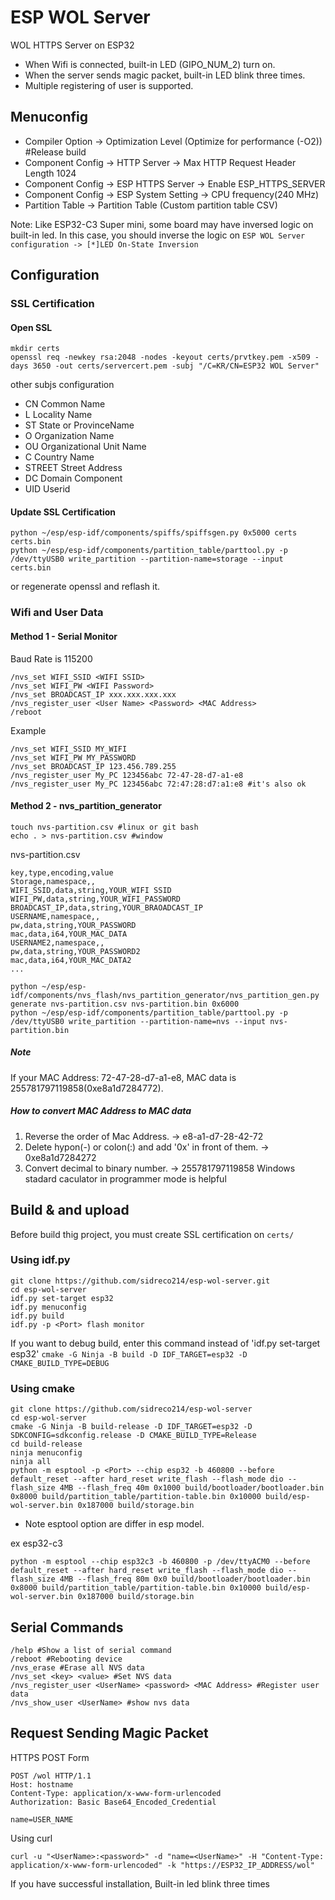 # ESP WOL Server
WOL HTTPS Server on ESP32

* When Wifi is connected, built-in LED (GIPO_NUM_2) turn on.
* When the server sends magic packet, built-in LED blink three times.
* Multiple registering of user is supported.

## Menuconfig
* Compiler Option -> Optimization Level (Optimize for performance (-O2)) #Release build
* Component Config -> HTTP Server -> Max HTTP Request Header Length 1024
* Component Config -> ESP HTTPS Server -> Enable ESP_HTTPS_SERVER 
* Component Config -> ESP System Setting -> CPU frequency(240 MHz)
* Partition Table -> Partition Table (Custom partition table CSV)
 
Note: Like ESP32-C3 Super mini, some board may have inversed logic on built-in led. In this case, you should inverse the logic on ```ESP WOL Server configuration -> [*]LED On-State Inversion```

## Configuration
### SSL Certification
#### Open SSL
```console
mkdir certs
openssl req -newkey rsa:2048 -nodes -keyout certs/prvtkey.pem -x509 -days 3650 -out certs/servercert.pem -subj "/C=KR/CN=ESP32 WOL Server"
```
other subjs configuration
* CN      Common Name
* L       Locality Name
* ST      State or ProvinceName
* O       Organization Name
* OU      Organizational Unit Name
* C       Country Name
* STREET  Street Address
* DC      Domain Component
* UID     Userid

#### Update SSL Certification
```console
python ~/esp/esp-idf/components/spiffs/spiffsgen.py 0x5000 certs certs.bin
python ~/esp/esp-idf/components/partition_table/parttool.py -p /dev/ttyUSB0 write_partition --partition-name=storage --input certs.bin
```
or regenerate openssl and reflash it.

### Wifi and User Data
#### Method 1 - Serial Monitor
Baud Rate is 115200
```console
/nvs_set WIFI_SSID <WIFI SSID>
/nvs_set WIFI_PW <WIFI Password>
/nvs_set BROADCAST_IP xxx.xxx.xxx.xxx
/nvs_register_user <User Name> <Password> <MAC Address>
/reboot
```

Example
```console
/nvs_set WIFI_SSID MY_WIFI
/nvs_set WIFI_PW MY_PASSWORD
/nvs_set BROADCAST_IP 123.456.789.255
/nvs_register_user My_PC 123456abc 72-47-28-d7-a1-e8
/nvs_register_user My_PC 123456abc 72:47:28:d7:a1:e8 #it's also ok
```

#### Method 2 - nvs_partition_generator
```console
touch nvs-partition.csv #linux or git bash
echo . > nvs-partition.csv #window
```

nvs-partition.csv
```console
key,type,encoding,value
Storage,namespace,,
WIFI_SSID,data,string,YOUR_WIFI SSID
WIFI_PW,data,string,YOUR_WIFI_PASSWORD
BROADCAST_IP,data,string,YOUR_BRAOADCAST_IP
USERNAME,namespace,,
pw,data,string,YOUR_PASSWORD
mac,data,i64,YOUR_MAC_DATA
USERNAME2,namespace,,
pw,data,string,YOUR_PASSWORD2
mac,data,i64,YOUR_MAC_DATA2
...
```

```console
python ~/esp/esp-idf/components/nvs_flash/nvs_partition_generator/nvs_partition_gen.py generate nvs-partition.csv nvs-partition.bin 0x6000
python ~/esp/esp-idf/components/partition_table/parttool.py -p /dev/ttyUSB0 write_partition --partition-name=nvs --input nvs-partition.bin
```

##### Note
If your MAC Address: 72-47-28-d7-a1-e8, MAC data is 255781797119858(0xe8a1d7284772).

##### How to convert MAC Address to MAC data
1. Reverse the order of Mac Address. -> e8-a1-d7-28-42-72
2. Delete hypon(-) or colon(:) and add '0x' in front of them. ->   0xe8a1d7284272
3. Convert decimal to binary number. -> 255781797119858
Windows stadard caculator in programmer mode is helpful

## Build & and upload
Before build thig project, you must create SSL certification on ```certs/```
### Using idf.py
```console
git clone https://github.com/sidreco214/esp-wol-server.git
cd esp-wol-server
idf.py set-target esp32
idf.py menuconfig
idf.py build
idf.py -p <Port> flash monitor
```
If you want to debug build, enter this command instead of 'idf.py set-target esp32'
```cmake -G Ninja -B build -D IDF_TARGET=esp32 -D CMAKE_BUILD_TYPE=DEBUG```

### Using cmake
```console
git clone https://github.com/sidreco214/esp-wol-server
cd esp-wol-server
cmake -G Ninja -B build-release -D IDF_TARGET=esp32 -D SDKCONFIG=sdkconfig.release -D CMAKE_BUILD_TYPE=Release
cd build-release
ninja menuconfig
ninja all
python -m esptool -p <Port> --chip esp32 -b 460800 --before default_reset --after hard_reset write_flash --flash_mode dio --flash_size 4MB --flash_freq 40m 0x1000 build/bootloader/bootloader.bin 0x8000 build/partition_table/partition-table.bin 0x10000 build/esp-wol-server.bin 0x187000 build/storage.bin
```
* Note esptool option are differ in esp model.

ex esp32-c3
```console
python -m esptool --chip esp32c3 -b 460800 -p /dev/ttyACM0 --before default_reset --after hard_reset write_flash --flash_mode dio --flash_size 4MB --flash_freq 80m 0x0 build/bootloader/bootloader.bin 0x8000 build/partition_table/partition-table.bin 0x10000 build/esp-wol-server.bin 0x187000 build/storage.bin
```

## Serial Commands
```console
/help #Show a list of serial command
/reboot #Rebooting device
/nvs_erase #Erase all NVS data
/nvs_set <key> <value> #Set NVS data
/nvs_register_user <UserName> <password> <MAC Address> #Register user data
/nvs_show_user <UserName> #show nvs data
```

## Request Sending Magic Packet
HTTPS POST Form
```console
POST /wol HTTP/1.1
Host: hostname
Content-Type: application/x-www-form-urlencoded
Authorization: Basic Base64_Encoded_Credential

name=USER_NAME
```

Using curl
```console
curl -u "<UserName>:<password>" -d "name=<UserName>" -H "Content-Type: application/x-www-form-urlencoded" -k "https://ESP32_IP_ADDRESS/wol"
```
If you have successful installation, Built-in led blink three times
